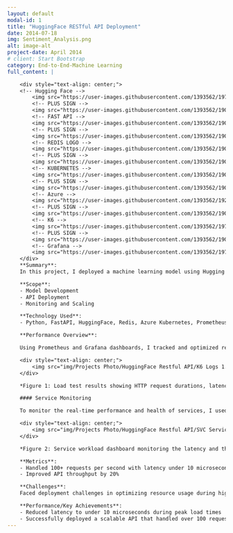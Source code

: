 ```yaml
---
layout: default
modal-id: 1
title: "HuggingFace RESTful API Deployment"
date: 2014-07-18
img: Sentiment_Analysis.png
alt: image-alt
project-date: April 2014
# client: Start Bootstrap
category: End-to-End-Machine Learning
full_content: |

    <div style="text-align: center;">
    <!-- Hugging Face -->
        <img src="https://user-images.githubusercontent.com/1393562/197941700-78283534-4e68-4429-bf94-dce7ab43a941.svg" width="7%" alt="Hugging Face">
        <!-- PLUS SIGN -->
        <img src="https://user-images.githubusercontent.com/1393562/190876627-da2d09cb-5ca0-4480-8eb8-830bdc0ddf64.svg" width="7%" alt="Plus Sign">
        <!-- FAST API -->
        <img src="https://user-images.githubusercontent.com/1393562/190876570-16dff98d-ccea-4a57-86ef-a161539074d6.svg" width="7%" alt="Fast API">
        <!-- PLUS SIGN -->
        <img src="https://user-images.githubusercontent.com/1393562/190876627-da2d09cb-5ca0-4480-8eb8-830bdc0ddf64.svg" width="7%" alt="Plus Sign">
        <!-- REDIS LOGO -->
        <img src="https://user-images.githubusercontent.com/1393562/190876644-501591b7-809b-469f-b039-bb1a287ed36f.svg" width="7%" alt="Redis Logo">
        <!-- PLUS SIGN -->
        <img src="https://user-images.githubusercontent.com/1393562/190876627-da2d09cb-5ca0-4480-8eb8-830bdc0ddf64.svg" width="7%" alt="Plus Sign">
        <!-- KUBERNETES -->
        <img src="https://user-images.githubusercontent.com/1393562/190876683-9c9d4f44-b9b2-46f0-a631-308e5a079847.svg" width="7%" alt="Kubernetes">
        <!-- PLUS SIGN -->
        <img src="https://user-images.githubusercontent.com/1393562/190876627-da2d09cb-5ca0-4480-8eb8-830bdc0ddf64.svg" width="7%" alt="Plus Sign">
        <!-- Azure -->
        <img src="https://user-images.githubusercontent.com/1393562/192114198-ac03d0ef-7fb7-4c12-aba6-2ee37fc2dcc8.svg" width="7%" alt="Azure">
        <!-- PLUS SIGN -->
        <img src="https://user-images.githubusercontent.com/1393562/190876627-da2d09cb-5ca0-4480-8eb8-830bdc0ddf64.svg" width="7%" alt="Plus Sign">
        <!-- K6 -->
        <img src="https://user-images.githubusercontent.com/1393562/197683208-7a531396-6cf2-4703-8037-26e29935fc1a.svg" width="7%" alt="K6">
        <!-- PLUS SIGN -->
        <img src="https://user-images.githubusercontent.com/1393562/190876627-da2d09cb-5ca0-4480-8eb8-830bdc0ddf64.svg" width="7%" alt="Plus Sign">
        <!-- Grafana -->
        <img src="https://user-images.githubusercontent.com/1393562/197682977-ff2ffb72-cd96-4f92-94d9-2624e29098ee.svg" width="7%" alt="Grafana">
    </div>
    **Summary**:
    In this project, I deployed a machine learning model using Hugging Face transformers on Microsoft Azure Kubernetes Service (AKS The model was made accessible via RESTful APIs, and I implemented Prometheus and Grafana for real-time monitoring of key performance metrics, such as request throughput and latency. The integration of FastAPI enabled rapid unit testing to ensure the robustness of the API endpoints. <br/>

    **Scope**:
    - Model Development
    - API Deployment
    - Monitoring and Scaling

    **Technology Used**:
    - Python, FastAPI, HuggingFace, Redis, Azure Kubernetes, Prometheus, Grafana, Docker

    **Performance Overview**:

    Using Prometheus and Grafana dashboards, I tracked and optimized resource usage while maintaining high performance under stress testing. The results of the testing revealed a system latency of under 10 microseconds and a throughput exceeding 100 requests per second.

    <div style="text-align: center;">
        <img src="img/Projects Photo/HuggingFace Restful API/K6 Logs 1.png" alt="K6 Load Test Results" style="max-width: 100%; height: auto;">
    </div>

    *Figure 1: Load test results showing HTTP request durations, latency, and throughput under heavy load.*

    #### Service Monitoring

    To monitor the real-time performance and health of services, I used Grafana dashboards integrated with Prometheus This allowed for detailed monitoring of incoming requests, latency, and throughput. Below is a key dashboard showing service performance:

    <div style="text-align: center;">
        <img src="img/Projects Photo/HuggingFace Restful API/SVC Service Workload 1.png" alt="Service Workload Dashboard" style="max-width: 100%; height: auto;">
    </div>

    *Figure 2: Service workload dashboard monitoring the latency and throughput for requests across various service workloads.*

    **Metrics**:
    - Handled 100+ requests per second with latency under 10 microseconds
    - Improved API throughput by 20%

    **Challenges**:
    Faced deployment challenges in optimizing resource usage during high traffic times. Implemented autoscaling based on traffic monitoring data from Prometheus.

    **Performance/Key Achievements**:
    - Reduced latency to under 10 microseconds during peak load times
    - Successfully deployed a scalable API that handled over 100 requests per second
---
```

